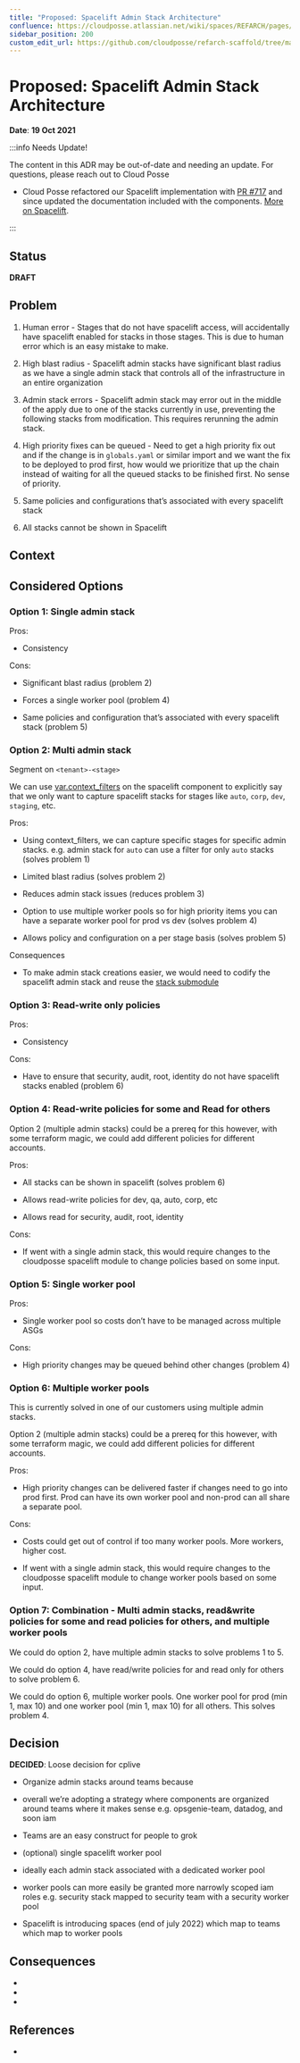 ```yaml
---
title: "Proposed: Spacelift Admin Stack Architecture"
confluence: https://cloudposse.atlassian.net/wiki/spaces/REFARCH/pages/1267466264/Proposed%3A+Spacelift+Admin+Stack+Architecture
sidebar_position: 200
custom_edit_url: https://github.com/cloudposse/refarch-scaffold/tree/main/docs/docs/reference/adrs/proposed-spacelift-admin-stack-architecture.md
---
```


# Proposed: Spacelift Admin Stack Architecture
**Date**: **19 Oct 2021**

:::info Needs Update!

The content in this ADR may be out-of-date and needing an update. For questions, please reach out to Cloud Posse

- Cloud Posse refactored our Spacelift implementation with [PR #717](https://github.com/cloudposse/terraform-aws-components/pull/717) and since updated the documentation included with the components. [More on Spacelift](components/library/aws/spacelift/).

:::

## Status
**DRAFT**

## Problem
1. Human error - Stages that do not have spacelift access, will accidentally have spacelift enabled for stacks in those stages. This is due to human error which is an easy mistake to make.

2. High blast radius - Spacelift admin stacks have significant blast radius as we have a single admin stack that controls all of the infrastructure in an entire organization

3. Admin stack errors - Spacelift admin stack may error out in the middle of the apply due to one of the stacks currently in use, preventing the following stacks from modification. This requires rerunning the admin stack.

4. High priority fixes can be queued - Need to get a high priority fix out and if the change is in `globals.yaml` or similar import and we want the fix to be deployed to prod first, how would we prioritize that up the chain instead of waiting for all the queued stacks to be finished first. No sense of priority.

5. Same policies and configurations that’s associated with every spacelift stack

6. All stacks cannot be shown in Spacelift

## Context

## Considered Options

### Option 1: Single admin stack

Pros:

- Consistency

Cons:

- Significant blast radius (problem 2)

- Forces a single worker pool (problem 4)

- Same policies and configuration that’s associated with every spacelift stack (problem 5)

### Option 2: Multi admin stack

Segment on `<tenant>-<stage>`

We can use [var.context_filters](https://github.com/cloudposse/terraform-spacelift-cloud-infrastructure-automation#input_context_filters) on the spacelift component to explicitly say that we only want to capture spacelift stacks for stages like `auto`, `corp`, `dev`, `staging`, etc.

Pros:

- Using context_filters, we can capture specific stages for specific admin stacks. e.g. admin stack for `auto` can use a filter for only `auto` stacks (solves problem 1)

- Limited blast radius (solves problem 2)

- Reduces admin stack issues (reduces problem 3)

- Option to use multiple worker pools so for high priority items you can have a separate worker pool for prod vs dev (solves problem 4)

- Allows policy and configuration on a per stage basis (solves problem 5)

Consequences

- To make admin stack creations easier, we would need to codify the spacelift admin stack and reuse the [stack submodule](https://github.com/cloudposse/terraform-spacelift-cloud-infrastructure-automation/tree/master/modules/stack)

### Option 3: Read-write only policies

Pros:

- Consistency

Cons:

- Have to ensure that security, audit, root, identity do not have spacelift stacks enabled (problem 6)

### Option 4: Read-write policies for some and Read for others

Option 2 (multiple admin stacks) could be a prereq for this however, with some terraform magic, we could add different policies for different accounts.

Pros:

- All stacks can be shown in spacelift (solves problem 6)

- Allows read-write policies for dev, qa, auto, corp, etc

- Allows read for security, audit, root, identity

Cons:

- If went with a single admin stack, this would require changes to the cloudposse spacelift module to change policies based on some input.

### Option 5: Single worker pool

Pros:

- Single worker pool so costs don’t have to be managed across multiple ASGs

Cons:

- High priority changes may be queued behind other changes (problem 4)

### Option 6: Multiple worker pools

This is currently solved in one of our customers using multiple admin stacks.

Option 2 (multiple admin stacks) could be a prereq for this however, with some terraform magic, we could add different policies for different accounts.

Pros:

- High priority changes can be delivered faster if changes need to go into prod first. Prod can have its own worker pool and non-prod can all share a separate pool.

Cons:

- Costs could get out of control if too many worker pools. More workers, higher cost.

- If went with a single admin stack, this would require changes to the cloudposse spacelift module to change worker pools based on some input.

### Option 7: Combination - Multi admin stacks, read&write policies for some and read policies for others, and multiple worker pools

We could do option 2, have multiple admin stacks to solve problems 1 to 5.

We could do option 4, have read/write policies for and read only for others to solve problem 6.

We could do option 6, multiple worker pools. One worker pool for prod (min 1, max 10) and one worker pool (min 1, max 10) for all others. This solves problem 4.

## Decision

**DECIDED**:
Loose decision for cplive

- Organize admin stacks around teams because

- overall we’re adopting a strategy where components are organized around teams where it makes sense e.g. opsgenie-team, datadog, and soon iam

- Teams are an easy construct for people to grok

- (optional) single spacelift worker pool

- ideally each admin stack associated with a dedicated worker pool

- worker pools can more easily be granted more narrowly scoped iam roles e.g. security stack mapped to security team with a security worker pool

- Spacelift is introducing spaces (end of july 2022) which map to teams which map to worker pools

## Consequences

-

-

-

## References

-


